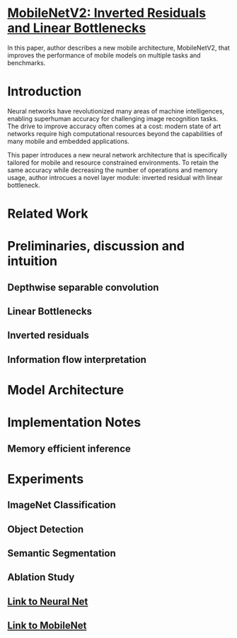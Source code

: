 # [MobileNetV2: Inverted Residuals and Linear Bottlenecks](https://arxiv.org/pdf/1801.04381.pdf)

In this paper, author describes a new mobile architecture, MobileNetV2, that improves the performance of mobile models on multiple tasks and benchmarks.

# Introduction

Neural networks have revolutionized many areas of machine intelligences, enabling superhuman accuracy for challenging image recognition tasks. The drive to improve accuracy often comes at a cost: modern state of art networks require high computational resources beyond the capabilities of many mobile and embedded applications.

This paper introduces a new neural network architecture that is specifically tailored for mobile and resource constrained environments. To retain the same accuracy while decreasing the number of operations and memory usage, author introcues a novel layer module: inverted residual with linear bottleneck.

# Related Work

# Preliminaries, discussion and intuition

## Depthwise separable convolution

## Linear Bottlenecks

## Inverted residuals

## Information flow interpretation

# Model Architecture

# Implementation Notes

## Memory efficient inference

# Experiments

## ImageNet Classification

## Object Detection

## Semantic Segmentation

## Ablation Study

## [Link to Neural Net](../../)
## [Link to MobileNet](../)